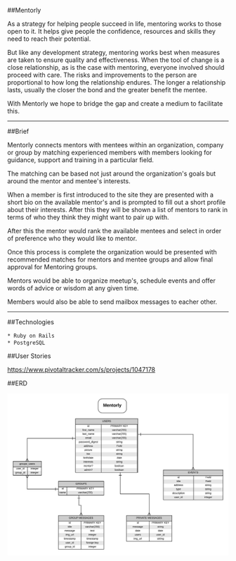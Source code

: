 ##Mentorly

As a strategy for helping people succeed in life, mentoring works to those open to it. It helps give people the confidence, resources and skills they need to reach their potential.

But like any development strategy, mentoring works best when measures are taken to ensure quality and effectiveness. When the tool of change is a close relationship, as is the case with mentoring, everyone involved should proceed with care. The risks and improvements to the person are proportional to how long the relationship endures. The longer a relationship lasts, usually the closer the bond and the greater benefit the mentee.

With Mentorly we hope to bridge the gap and create a medium to facilitate this.


--------------------

##Brief

Mentorly connects mentors with mentees within an organization, company or group by matching experienced members with members looking for guidance, support and training in a particular field. 

The matching can be based not just around the organization's goals but around the mentor and mentee's interests.

When a member is first introduced to the site they are presented with a short bio on the available mentor's and is prompted to fill out a short profile about their interests.  After this they will be shown a list of mentors to rank in terms of who they think they might want to pair up with.  

After this the mentor would rank the available mentees and select in order of preference who they would like to mentor. 

Once this process is complete the organization would be presented with recommended matches for mentors and mentee groups and allow final approval for Mentoring groups.

Mentors would be able to organize meetup's, schedule events and offer words of advice or wisdom at any given time.

Members would also be able to send mailbox messages to eacher other.

----------------------- 
##Technologies
    
    * Ruby on Rails
    * PostgreSQL
  
##User Stories

https://www.pivotaltracker.com/s/projects/1047178

##ERD

![Mentorly](https://raw.githubusercontent.com/ajkamel/mentorly/0c40dc7df391ee4bd90125f71e6b17828c216277/mentorly.jpg)


